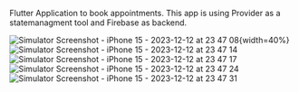 Flutter Application to book appointments. This app is  using Provider as a statemanagment tool and Firebase as backend.


![Simulator Screenshot - iPhone 15 - 2023-12-12 at 23 47 08](https://github.com/anojnatk/bookingApp/assets/122068900/ac85e182-6c63-4686-9435-1842e3656c92){width=40%}
![Simulator Screenshot - iPhone 15 - 2023-12-12 at 23 47 14](https://github.com/anojnatk/bookingApp/assets/122068900/3a63bbca-8e79-48b8-81f3-3f4b86cc4626)
![Simulator Screenshot - iPhone 15 - 2023-12-12 at 23 47 17](https://github.com/anojnatk/bookingApp/assets/122068900/d01f0ec9-9ef3-4d30-b542-e859e35a22e3)
![Simulator Screenshot - iPhone 15 - 2023-12-12 at 23 47 24](https://github.com/anojnatk/bookingApp/assets/122068900/f3429597-43be-4c2d-8b7a-8ad12339d32d)
![Simulator Screenshot - iPhone 15 - 2023-12-12 at 23 47 31](https://github.com/anojnatk/bookingApp/assets/122068900/b69b7dce-1b08-49fb-8892-c1e812a6f3ab)
